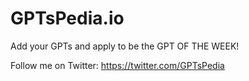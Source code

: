 # GPTsPedia.io

Add your GPTs and apply to be the GPT OF THE WEEK!

Follow me on Twitter: https://twitter.com/GPTsPedia

